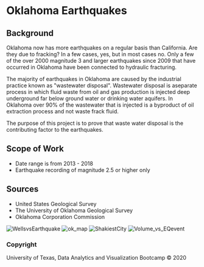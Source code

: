 # Oklahoma Earthquakes

## Background

Oklahoma now has more earthquakes on a regular basis than California. Are they due to fracking?
In a few cases, yes, but in most cases no. Only a few of the over 2000 magnitude 3 and larger earthquakes since 2009 that have occurred in Oklahoma have been connected to hydraulic fracturing. 

The majority of earthquakes in Oklahoma are caused by the industrial practice​ known as "wastewater disposal". Wastewater disposal is a ​separate ​process in which fluid waste from oil and gas production is injected deep underground far below ground water or drinking water aquifers. In Oklahoma over 90% of the wastewater that is injected is a byproduct of oil extraction process and not waste frack fluid.

The purpose of this project is to prove that waste water disposal is the contributing factor to the earthquakes.

## Scope of Work
* Date range is from 2013 - 2018
* Earthquake recording of magnitude 2.5 or higher only

## Sources

* United States Geological Survey
* The University of Oklahoma Geological Survey
* Oklahoma Corporation Commission

![WellsvsEarthquake](project1-oklahoma-earthquakes/Wells_vs_Earthquakes.png)
![ok_map](project1-oklahoma-earthquakes/ok_map.png)
![ShakiestCity](project1-oklahoma-earthquakes/ShakiestCity.png)
![Volume_vs_EQevent](project1-oklahoma-earthquakes/Volume_vs_EQevent.png)


### Copyright

University of Texas, Data Analytics and Visualization Bootcamp © 2020
